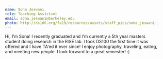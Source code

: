 ```yaml
---
name: Sona Jeswani
role: Teaching Assistant
email: sona.jeswani@berkeley.edu
photo: http://ds100.org/fa19/resources/assets/staff_pics/sona_jeswani.jpg
---
```


Hi, I'm Sona! I recently graduated and I'm currently a 5th year masters student doing research in the RISE lab. I took DS100 the first time it was offered and I have TA'ed it ever since! I enjoy photography, traveling, eating, and meeting new people. I look forward to a great semester! :)